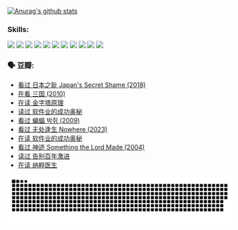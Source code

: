 
[![Anurag's github stats](https://github-readme-stats.vercel.app/api?username=w940853815)](https://github.com/anuraghazra/github-readme-stats)

### Skills:

<code><img height="32" src="https://cdn.jsdelivr.net/npm/simple-icons@v5/icons/python.svg"></code>
<code><img height="32" src="https://cdn.jsdelivr.net/npm/simple-icons@v5/icons/javascript.svg"></code>
<code><img height="32" src="https://cdn.jsdelivr.net/npm/simple-icons@v5/icons/django.svg"></code>
<code><img height="32" src="https://cdn.jsdelivr.net/npm/simple-icons@v5/icons/flask.svg"></code>
<code><img height="32" src="https://cdn.jsdelivr.net/npm/simple-icons@v5/icons/vuetify.svg"></code>
<code><img height="32" src="https://cdn.jsdelivr.net/npm/simple-icons@v5/icons/git.svg"></code>
<code><img height="32" src="https://cdn.jsdelivr.net/npm/simple-icons@v5/icons/docker.svg"></code>
<code><img height="32" src="https://cdn.jsdelivr.net/npm/simple-icons@v5/icons/postgresql.svg"></code>
<code><img height="32" src="https://cdn.jsdelivr.net/npm/simple-icons@v5/icons/elasticsearch.svg"></code>
<code><img height="32" src="https://cdn.jsdelivr.net/npm/simple-icons@v5/icons/macos.svg"></code>
<code><img height="32" src="https://cdn.jsdelivr.net/npm/simple-icons@v5/icons/linux.svg"></code>

### 🗣 豆瓣:

<!-- DOUBAN-ACTIVITIES:START -->
- [看过 日本之耻 Japan's Secret Shame‎ (2018)](https://www.douban.com/people/136069238/status/4431579101/?_i=00691060)
- [在看 三国‎ (2010)](https://www.douban.com/people/136069238/status/4430559482/?_i=00691060)
- [在读 金字塔原理](https://www.douban.com/people/136069238/status/4424812753/?_i=00691060)
- [读过 软件业的成功奥秘](https://www.douban.com/people/136069238/status/4424809958/?_i=00691060)
- [看过 蝙蝠 박쥐‎ (2009)](https://www.douban.com/people/136069238/status/4422787315/?_i=00691060)
- [看过 无处逢生 Nowhere‎ (2023)](https://www.douban.com/people/136069238/status/4416454713/?_i=00691060)
- [在读 软件业的成功奥秘](https://www.douban.com/people/136069238/status/4414815312/?_i=00691060)
- [看过 神迹 Something the Lord Made‎ (2004)](https://www.douban.com/people/136069238/status/4409691983/?_i=00691060)
- [读过 告别百年激进](https://www.douban.com/people/136069238/status/4406414036/?_i=00691060)
- [在读 纳粹医生](https://www.douban.com/people/136069238/status/4406413750/?_i=00691060)
<!-- DOUBAN-ACTIVITIES:END -->


![Snake animation](https://raw.githubusercontent.com/w940853815/w940853815/output/github-contribution-grid-snake.svg)

<!--
**w940853815/w940853815** is a ✨ _special_ ✨ repository because its `README.md` (this file) appears on your GitHub profile.

Here are some ideas to get you started:

- 🔭 I’m currently working on ...
- 🌱 I’m currently learning ...
- 👯 I’m looking to collaborate on ...
- 🤔 I’m looking for help with ...
- 💬 Ask me about ...
- 📫 How to reach me: ...
- 😄 Pronouns: ...
- ⚡ Fun fact: ...
-->
